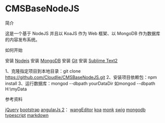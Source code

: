 CMSBaseNodeJS
=============

简介

这是一个基于 NodeJS 并且以 KoaJS 作为 Web 框架、以 MongoDB 作为数据库的内容发布系统。

如何开始

安装 [Nodejs](https://nodejs.org/en/)
安装 [MongoDB](https://www.mongodb.com/download-center?jmp=nav#community)
安装 [Git](https://git-scm.com/download/win)
安装 [Sublime Text2](http://www.sublimetext.com/2)

1、克隆指定项目到本地目录：git clone https://github.com/Cloudlie/CMSBaseNodeJS.git
2、安装项目依赖包：npm install
3、运行数据库：mongod --dbpath yourDataDir 如mongod --dbpath H:\myData

参考资料

[jQuery](https://jquery.com/)
[bootstrap](http://getbootstrap.com/)
[angularJs 2](https://angular.io/docs/ts/latest/quickstart.html)：
[wangEditor](http://wangeditor.github.io/index.html)
[koa](https://github.com/koajs/koa#installation)
[monk](https://github.com/Automattic/monk)
[swig](http://paularmstrong.github.io/swig/)
[mongodb](https://www.mongodb.com/)
[typescript](https://www.typescriptlang.org/docs/tutorial.html)
[markdown](http://daringfireball.net/projects/markdown/syntax)













